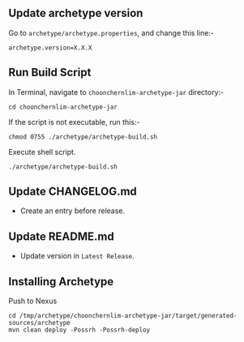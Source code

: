 ## Update archetype version 

Go to `archetype/archetype.properties`, and change this line:-

    archetype.version=X.X.X

## Run Build Script

In Terminal, navigate to `choonchernlim-archetype-jar` directory:-

    cd choonchernlim-archetype-jar

If the script is not executable, run this:-

    chmod 0755 ./archetype/archetype-build.sh

Execute shell script.

    ./archetype/archetype-build.sh 

## Update CHANGELOG.md

* Create an entry before release.

## Update README.md

* Update version in `Latest Release`.

## Installing Archetype

Push to Nexus
    
    cd /tmp/archetype/choonchernlim-archetype-jar/target/generated-sources/archetype
    mvn clean deploy -Possrh -Possrh-deploy


